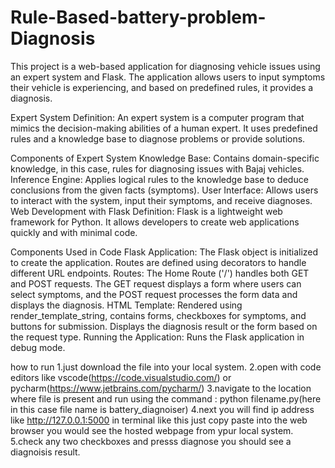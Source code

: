 # Rule-Based-battery-problem-Diagnosis
This project is a web-based application for diagnosing vehicle issues using an expert system and Flask. The application allows users to input symptoms their vehicle is experiencing, and based on predefined rules, it provides a diagnosis.

Expert System
Definition: An expert system is a computer program that mimics the decision-making abilities of a human expert. It uses predefined rules and a knowledge base to diagnose problems or provide solutions.

Components of Expert System
Knowledge Base: Contains domain-specific knowledge, in this case, rules for diagnosing issues with Bajaj vehicles.
Inference Engine: Applies logical rules to the knowledge base to deduce conclusions from the given facts (symptoms).
User Interface: Allows users to interact with the system, input their symptoms, and receive diagnoses.
Web Development with Flask
Definition: Flask is a lightweight web framework for Python. It allows developers to create web applications quickly and with minimal code.

Components Used in Code
Flask Application: The Flask object is initialized to create the application. Routes are defined using decorators to handle different URL endpoints.
Routes: The Home Route ('/') handles both GET and POST requests. The GET request displays a form where users can select symptoms, and the POST request processes the form data and displays the diagnosis.
HTML Template: Rendered using render_template_string, contains forms, checkboxes for symptoms, and buttons for submission. Displays the diagnosis result or the form based on the request type.
Running the Application: Runs the Flask application in debug mode.

how to run 
1.just download the file into your local system.
2.open with code editors like vscode(https://code.visualstudio.com/) or pycharm(https://www.jetbrains.com/pycharm/)
3.navigate to the location where file is present and run using the command : python filename.py(here in this case file name is battery_diagnoiser)
4.next you will find ip address like http://127.0.0.1:5000 in terminal like this just copy paste into the web browser you would see the hosted webpage from ypur local system.
5.check any two checkboxes and presss diagnose you should see a diagnoisis result.
